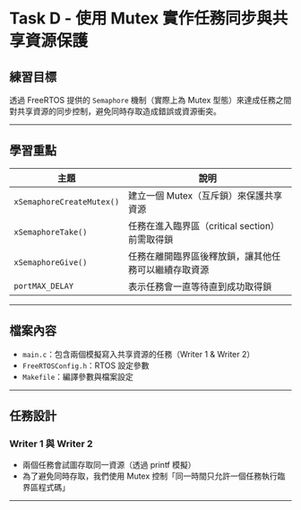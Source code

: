 # Task D - 使用 Mutex 實作任務同步與共享資源保護

##  練習目標
透過 FreeRTOS 提供的 `Semaphore` 機制（實際上為 Mutex 型態）來達成任務之間對共享資源的同步控制，避免同時存取造成錯誤或資源衝突。

---

##  學習重點

| 主題                    | 說明                                                   |
|-------------------------|--------------------------------------------------------|
| `xSemaphoreCreateMutex()` | 建立一個 Mutex（互斥鎖）來保護共享資源                |
| `xSemaphoreTake()`      | 任務在進入臨界區（critical section）前需取得鎖         |
| `xSemaphoreGive()`      | 任務在離開臨界區後釋放鎖，讓其他任務可以繼續存取資源   |
| `portMAX_DELAY`         | 表示任務會一直等待直到成功取得鎖                     |

---

##  檔案內容

- `main.c`：包含兩個模擬寫入共享資源的任務（Writer 1 & Writer 2）
- `FreeRTOSConfig.h`：RTOS 設定參數
- `Makefile`：編譯參數與檔案設定

---

##  任務設計

### Writer 1 與 Writer 2
- 兩個任務會試圖存取同一資源（透過 printf 模擬）
- 為了避免同時存取，我們使用 Mutex 控制「同一時間只允許一個任務執行臨界區程式碼」

---

